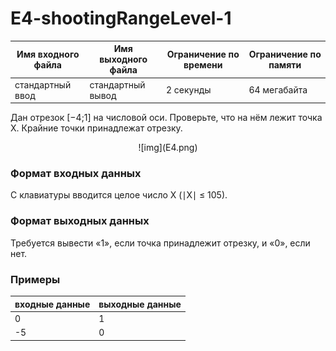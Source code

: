 # E4-shootingRangeLevel-1

|Имя входного файла|Имя выходного файла|Ограничение по времени|Ограничение по памяти|
|-|-|-|-|
|стандартный ввод|стандартный вывод|2 секунды|64 мегабайта|

Дан отрезок \[−4;1] на числовой оси. Проверьте, что на нём лежит точка X. Крайние точки принадлежат отрезку.
<div align="center">![img](E4.png)</div>

### Формат входных данных
С клавиатуры вводится целое число X (∣X∣ ≤ 105).
### Формат выходных данных
Требуется вывести «1», если точка принадлежит отрезку, и «0», если нет.
### Примеры
|входные данные|выходные данные|
|-|-|
|0|1|
|-5|0|
